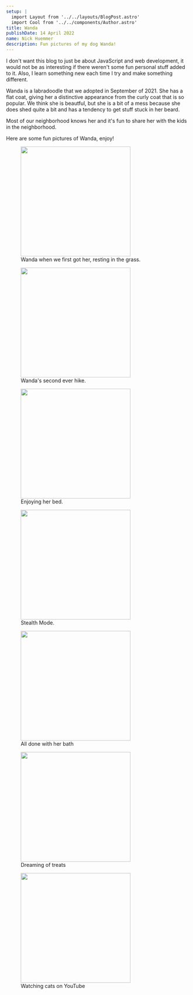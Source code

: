 ```yaml
---
setup: |
  import Layout from '../../layouts/BlogPost.astro'
  import Cool from '../../components/Author.astro'
title: Wanda
publishDate: 14 April 2022
name: Nick Huemmer
description: Fun pictures of my dog Wanda!
---
```


<Cool name={frontmatter.name} href="https://twitter.com/nickhuemmer" client:load />

I don't want this blog to just be about JavaScript and web development, it would not be as interesting if there weren't some fun personal stuff added to it.  Also, I learn something new each time I try and make something different. 

Wanda is a labradoodle that we adopted in September of 2021.  She has a flat coat, giving her a distinctive appearance from the curly coat that is so popular.  We think she is beautful, but she is a bit of a mess because she does shed quite a bit and has a tendency to get stuff stuck in her beard.    

Most of our neighborhood knows her and it's fun to share her with the kids in the neighborhood.  

Here are some fun pictures of Wanda, enjoy!

<figure class="blog-image">
<img src="/img/wanda/IMG_8796.jpg" width="300"/>
<figcaption>Wanda when we first got her, resting in the grass.</figcaption>
</figure>

<figure class="blog-image">
<img src="/img/wanda/IMG_8807.jpg" width="300"/>
<figcaption>Wanda's second ever hike.</figcaption>
</figure>

<figure class="blog-image">
<img src="/img/wanda/IMG_9142.JPEG" width="300"/>
<figcaption>Enjoying her bed.</figcaption>
</figure>

<figure class="blog-image">
<img src="/img/wanda/IMG_9145.JPEG" width="300"/>
<figcaption>Stealth Mode.</figcaption>
</figure>

<figure class="blog-image">
<img src="/img/wanda/IMG_9149.JPEG" width="300"/>
<figcaption>All done with her bath</figcaption>
</figure>

<figure class="blog-image">
<img src="/img/wanda/IMG_9200.JPEG" width="300"/>
<figcaption>Dreaming of treats</figcaption>
</figure>

<figure class="blog-image">
<img src="/img/wanda/IMG_9219.JPEG" width="300"/>
<figcaption>Watching cats on YouTube</figcaption>
</figure>